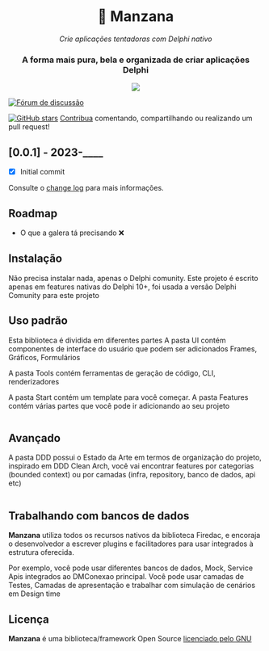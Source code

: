 <div align="center">
  <h1>🍎 Manzana</h1>

  <i>Crie aplicações tentadoras com Delphi nativo</i>
  <h3>A forma mais pura, bela e organizada de criar aplicações Delphi</h3>
  
  <img src="img/manzana.png"/>

</div>

[![Fórum de discussão](https://img.shields.io/github/issues/ricardodarocha/manzana?label=tarefas)](https://github.com/ricardodarocha/manzana/discussions)

[![GitHub stars](https://img.shields.io/github/stars/ricardodarocha/manzana?style=social&label=Star&maxAge=1)](https://github.com/ricardodarocha/manzana/stargazers/)
[Contribua](CONTRIBUTING.md) comentando, compartilhando ou realizando um pull request!

## [0.0.1] - 2023-____

- [x] Initial commit

Consulte o [change log](https://github.com/ricardodarocha/manzana/blob/master/changelog.md) para mais informações.

## Roadmap

- O que a galera tá precisando ❌

## Instalação

Não precisa instalar nada, apenas o Delphi comunity. Este projeto é escrito apenas em features nativas do Delphi 10+, foi usada a versão Delphi Comunity para este projeto

## Uso padrão

Esta biblioteca é dividida em diferentes partes
A pasta UI contém componentes de interface do usuário que podem ser adicionados
Frames, Gráficos, Formulários

A pasta Tools contém ferramentas de geração de código, CLI, renderizadores 

A pasta Start contém um template para você começar.
A pasta Features contém várias partes que você pode ir adicionando ao seu projeto

```Delphi

```

## Avançado

A pasta DDD possui o Estado da Arte em termos de organização do projeto, inspirado em DDD Clean Arch, você vai encontrar features por categorias (bounded context) ou por camadas (infra, repository, banco de dados, api etc)

```Delphi

```

## Trabalhando com bancos de dados

**Manzana** utiliza todos os recursos nativos da biblioteca Firedac, e encoraja o desenvolvedor a escrever plugins e facilitadores para usar integrados à estrutura oferecida.

Por exemplo, você pode usar diferentes bancos de dados, Mock, Service Apis integrados ao DMConexao principal. Você pode usar camadas de Testes, Camadas de apresentação e trabalhar com simulação de cenários em Design time

## Licença

**Manzana** é uma biblioteca/framework Open Source [licenciado pelo GNU](https://github.com/ricardodarocha/manzana/blob/master/LICENSE)

